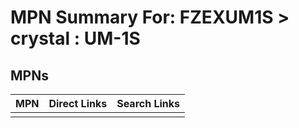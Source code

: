 



# MPN Summary For: FZEXUM1S > crystal : UM-1S

## MPNs
  

|MPN|Direct Links|Search Links|
| :--- | :--- | :--- |
||||
